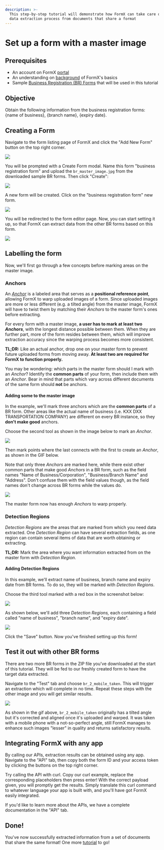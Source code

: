 ```yaml
---
description: >-
  This step-by-step tutorial will demonstrate how FormX can take care of the
  data extraction process from documents that share a format
---
```


# Set up a form with a master image

## Prerequisites

* An account on FormX [portal](https://formextractor.oursky.com/)
* An understanding on [background](../background.md) of FormX's basics
* Sample [Business Registration \(BR\) Forms](https://drive.google.com/drive/folders/12hSnSbN2JyY_iwi3XAhBiMxpp1wCvHib?usp=sharing) that will be used in this tutorial

## Objective

Obtain the following information from the business registration forms: {name of business}, {branch name}, {expiry date}.

## Creating a Form

Navigate to the form listing page of FormX and click the "Add New Form" button on the top right corner.

![](../.gitbook/assets/screenshot-2021-01-05-at-6.40.54-pm.png)

You will be prompted with a Create Form modal. Name this form "business registration form" and upload the `br_master_image.jpg` from the downloaded sample BR forms. Then click "Create":

![](../.gitbook/assets/screenshot-2021-01-06-at-2.22.49-pm.png)

A new form will be created. Click on the "business registration form" new form.

![](../.gitbook/assets/screenshot-2021-01-06-at-2.28.13-pm.png)

You will be redirected to the form editor page. Now, you can start setting it up, so that FormX can extract data from the other BR forms based on this form.

![](../.gitbook/assets/screenshot-2021-01-06-at-2.29.35-pm.png)

## Labelling the form

Now, we'll first go through a few concepts before marking areas on the master image.

### Anchors

An [_Anchor_](../features/labeller/anchor.md) is a labeled area that serves as a **positional reference point**, allowing FormX to warp uploaded images of a form. Since uploaded images are more or less different \(e.g. a tilted angle\) from the master image, FormX will have to twist them by matching their _Anchors_ to the master form's ones before extracting.

For every form with a master image, **a user has to mark at least two** _**Anchors**_, with the longest distance possible between them. When they are further part, more of the form resides between them, which will improve extraction accuracy since the warping process becomes more consistent. 

**TL;DR:** Like an actual anchor, drop one on your master form to prevent future uploaded forms from moving away. **At least two are required for FormX to function properly.**

You may be wondering: which parts in the master form should I mark with an _Anchor_? Identify the **common parts** of your form, then include them with an _Anchor_. Bear in mind that parts which vary across different documents of the same form should **not** be anchors.

#### Adding some to the master image

In the example, we'll mark three anchors which are the **common parts** of a BR form. Other areas like the actual name of business \(i.e. KXX DXX TRANSPORTATION COMPANY\) are different on every BR instance, so they **don't make good** anchors.

Choose the second tool as shown in the image below to mark an _Anchor_.

![](../.gitbook/assets/screenshot-2021-01-06-at-5.14.33-pm.png)

Then mark points where the last connects with the first to create an _Anchor_, as shown in the GIF below. 

Note that only three _Anchors_ are marked here, while there exist other common parts that make good _Anchors_ in a BR form, such as the field names "Name of Business/Corporation", "Business/Branch Name" and "Address". Don't confuse them with the field values though, as the field names don't change across BR forms while the values do.

![](../.gitbook/assets/ezgif-7-aaa61b2b35b0.gif)

The master form now has enough _Anchors_ to warp properly.

### Detection Regions

_Detection Regions_ are the areas that are marked from which you need data extracted. One _Detection Region_ can have several extraction fields, as one region can contain several items of data that are worth obtaining or extracting.

**TL;DR:** Mark the area where you want information extracted from on the master form with _Detection Region._

#### Adding Detection Regions

In this example, we'll extract name of business, branch name and expiry date from BR forms. To do so, they will be marked with _Detection Regions_.

Choose the third tool marked with a red box in the screenshot below:

![](../.gitbook/assets/screenshot-2021-01-06-at-5.37.52-pm.png)

As shown below, we'll add three _Detection Regions,_ each containing a field called "name of business", "branch name", and "expiry date".

![](../.gitbook/assets/ezgif-7-036dabcfb491.gif)

Click the "Save" button. Now you've finished setting up this form!

## Test it out with other BR forms

There are two more BR forms in the ZIP file you've downloaded at the start of this tutorial. They will be fed to our freshly created form to have the target data extracted.

Navigate to the "Test" tab and choose `br_2_mobile_taken`. This will trigger an extraction which will complete in no time. Repeat these steps with the other image and you will get similar results.

![](../.gitbook/assets/ezgif-7-048fa1738870.gif)

As shown in the gif above, `br_2_mobile_taken` originally has a tilted angle but it's corrected and aligned once it's uploaded and warped. It was taken with a mobile phone with a not-so-perfect angle, still FormX manages to enhance such images "lesser" in quality and returns satisfactory results. 

## Integrating FormX with any app

By calling our APIs, extraction results can be obtained using any app. Navigate to the "API" tab, then copy both the form ID and your access token by clicking the buttons on the top right corner. 

Try calling the API with curl. Copy our curl example, replace the corresponding placeholders then press enter! With the correct payload given, you will promptly get the results. Simply translate this curl command to whatever language your app is built with, and you'll have got FormX easily integrated.

If you'd like to learn more about the APIs, we have a complete documentation in the "API" tab.

## Done!

You've now successfully extracted information from a set of documents that share the same format! One more [tutorial](set-up-a-form-without-master-image.md) to go!

